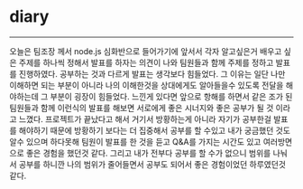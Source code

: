 # diary
___

오늘은 팀조장 께서 node.js 심화반으로 들어가기에 앞서서 각자 알고싶은거 배우고 싶은 주제를 하나씩 정해서 발표를 하자는 의견이 나와
팀원들과 함께 주제를 정하고 발표를 진행하였다. 공부하는 것과 다르게 발표는 생각보다 힘들었다.
그 이유는 일단 나만 이해하면 되는 부분이 아니라 나의 이해한것을 상대에게도 알아들을수 있도록 전달을 해야하는데 그 부분이 굉장이 힘들었다.
느낀게 있다면 앞으로 항해를 하면서 같은 조가 된 팀원들과 함께 이런식의 발표를 해보면 서로에게 좋은 시너지와 좋은 공부가 될 것 이라고 느꼈다.
프로젝트가 끝났다고 해서 거기서 방황하는게 아니라 자기가 공부한걸 발표를 해야하기 때문에 방황하기 보다는 더 집중해서 공부를 할 수있고
내가 궁금했던 것도 알수 있으며 하다못해 팀원이 발표를 한 것을 듣고 Q&A를 가지는 시간도 있고 여러방면으로 좋은 경험을 했던것 같다.
그리고 내가 전부다 공부를 할 수가 없으니 범위를 나눠서 공부를 하니깐 나의 범위가 줄어들면서 공부도 되어서 좋은 경험이었던 하루였던것 같다.
